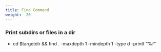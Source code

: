 ```yaml
---
title: Find Command
weight: -20
---
```


### Print subdirs or files in a dir
- cd $targetdir && find . -maxdepth 1 -mindepth 1 -type d -printf "%f"
